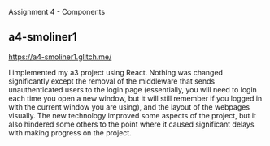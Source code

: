 Assignment 4 - Components
## a4-smoliner1

https://a4-smoliner1.glitch.me/

I implemented my a3 project using React. Nothing was changed significantly except the removal of the middleware that sends unauthenticated users to the login page (essentially, you will need to login each time you open a new window, but it will still remember if you logged in with the current window you are using), and the layout of the webpages visually. The new technology improved some aspects of the project, but it also hindered some others to the point where it caused significant delays with making progress on the project. 
